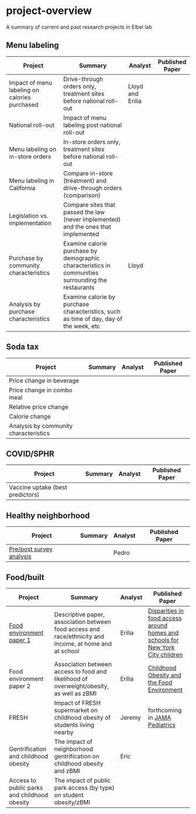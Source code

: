 # project-overview
A summary of current and past research projects in Elbel lab

## Menu labeling
| Project      | Summary | Analyst | Published Paper |
| ----------- | ----------- |----------- |----------- |
|Impact of menu labeling on calories purchased|Drive-through orders only, treatment sites before national roll-out|Lloyd and Erilia||
|National roll-out|Impact of menu labeling post national roll-out|||
|Menu labeling on in-store orders|In-store orders only, treatment sites before national roll-out|||
|Menu labeling in California|Compare in-store (treatment) and drive-through orders (comparison)|||
|Legislation vs. implementation|Compare sites that passed the law (never implemented) and the ones that implemented|||
|Purchase by community characteristics|Examine calorie purchase by demographic characteristics in communities surrounding the restaurants|Lloyd||
|Analysis by purchase characteristics|Examine calorie by purchase characteristics, such as time of day, day of the week, etc|||

## Soda tax
| Project      | Summary | Analyst |Published Paper |
| ----------- | ----------- |----------- |----------- |
|Price change in beverage||||
|Price change in combo meal||||
|Relative price change||||
|Calorie change||||
|Analysis by community characteristics||||

## COVID/SPHR
| Project      | Summary | Analyst |Published Paper |
| ----------- | ----------- |----------- |----------- |
|Vaccine uptake (best predictors)||||

## Healthy neighborhood
| Project      | Summary | Analyst |Published Paper |
| ----------- | ----------- |----------- |----------- |
|[Pre/post survey analysis](https://github.com/Brian-Elbel-s-Research-Projects/Healthy-Neighborhoods-Fund)||Pedro||

## Food/built
| Project      | Summary | Analyst |Published Paper |
| ----------- | ----------- |----------- |----------- |
|[Food environment paper 1](https://github.com/eriliawu/home-food-env)|Descriptive paper, association between food access and race/ethnicity and income, at home and at school |Erilia|[Disparities in food access around homes and schools for New York City children](https://journals.plos.org/plosone/article?id=10.1371/journal.pone.0217341)|
|Food environment paper 2|Association between access to food and likelihood of overweight/obesity, as well as zBMI|Erilia|[Childhood Obesity and the Food Environment](https://onlinelibrary.wiley.com/doi/10.1002/oby.22663)|
|FRESH|Impact of FRESH supermarket on childhood obesity of students living nearby|Jeremy|forthcoming in [JAMA Pediatrics](https://jamanetwork.com/journals/jamapediatrics)|
|Gentrification and childhood obesity|The impact of neighborhood gentrification on childhood obesity and zBMI|Eric||
|Access to public parks and childhood obesity|The impact of public park access (by type) on student obesity/zBMI|||
